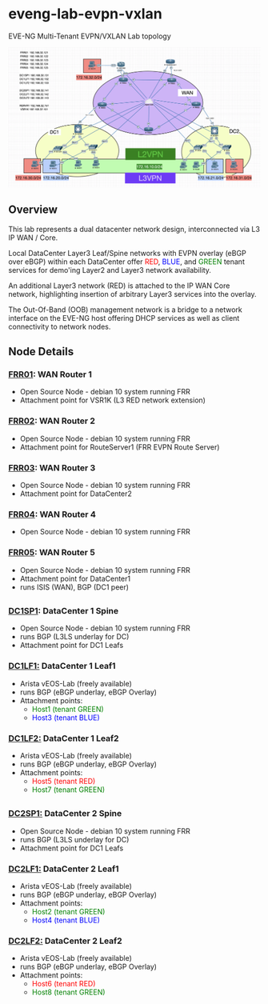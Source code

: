 # eveng-lab-evpn-vxlan
EVE-NG Multi-Tenant EVPN/VXLAN Lab topology 

<p align="center">
    <img src="media/lab-topo-2021_11_11.png" width="800"/>
</p>

## Overview

This lab represents a dual datacenter network design, interconnected via L3 IP WAN / Core.  

Local DataCenter Layer3 Leaf/Spine networks with EVPN overlay (eBGP over eBGP) within each DataCenter offer <span style="color:red">RED</span>, <span style="color:blue">BLUE</span>, and <span style="color:green">GREEN</span> tenant services for demo'ing Layer2 and Layer3 network availability.

An additional Layer3 network (RED) is attached to the IP WAN Core network, highlighting insertion of arbitrary Layer3 services into the overlay.

The Out-Of-Band (OOB) management network is a bridge to a network interface on the EVE-NG host offering DHCP services as well as client connectivity to network nodes.


## Node Details
### [FRR01](https://github.com/TEXNUG/eveng-lab-evpn-vxlan/blob/main/node-configs/FRR01.cfg):  WAN Router 1<br>
- Open Source Node - debian 10 system running FRR
- Attachment point for VSR1K (L3 RED network extension)
### [FRR02](https://github.com/TEXNUG/eveng-lab-evpn-vxlan/blob/main/node-configs/FRR02.cfg):  WAN Router 2
- Open Source Node - debian 10 system running FRR
- Attachment point for RouteServer1 (FRR EVPN Route Server)
### [FRR03](https://github.com/TEXNUG/eveng-lab-evpn-vxlan/blob/main/node-configs/FRR03.cfg):  WAN Router 3
- Open Source Node - debian 10 system running FRR
- Attachment point for DataCenter2
### [FRR04](https://github.com/TEXNUG/eveng-lab-evpn-vxlan/blob/main/node-configs/FRR04.cfg):  WAN Router 4
- Open Source Node - debian 10 system running FRR
### [FRR05](https://github.com/TEXNUG/eveng-lab-evpn-vxlan/blob/main/node-configs/FRR05.cfg):  WAN Router 5
- Open Source Node - debian 10 system running FRR
- Attachment point for DataCenter1
- runs ISIS (WAN), BGP (DC1 peer)
## 
### [DC1SP1](https://github.com/TEXNUG/eveng-lab-evpn-vxlan/blob/main/node-configs/DC1SP1.cfg):  DataCenter 1 Spine
- Open Source Node - debian 10 system running FRR
- runs BGP (L3LS underlay for DC)
- Attachment point for DC1 Leafs
### [DC1LF1:](https://github.com/TEXNUG/eveng-lab-evpn-vxlan/blob/main/node-configs/DC1LF1.cfg)  DataCenter 1 Leaf1
- Arista vEOS-Lab (freely available)
- runs BGP (eBGP underlay, eBGP Overlay)
- Attachment points:
  - <span style="color:green">Host1 (tenant GREEN)</span>
  - <span style="color:blue">Host3 (tenant BLUE)</span>
### [DC1LF2:](https://github.com/TEXNUG/eveng-lab-evpn-vxlan/blob/main/node-configs/DC1LF2.cfg)  DataCenter 1 Leaf2
- Arista vEOS-Lab (freely available)
- runs BGP (eBGP underlay, eBGP Overlay)
- Attachment points:
  - <span style="color:red">Host5 (tenant RED)</span>
  - <span style="color:green">Host7 (tenant GREEN)</span>
##
### [DC2SP1:](https://github.com/TEXNUG/eveng-lab-evpn-vxlan/blob/main/node-configs/DC2SP1.cfg)  DataCenter 2 Spine
- Open Source Node - debian 10 system running FRR
- runs BGP (L3LS underlay for DC)
- Attachment point for DC1 Leafs
### [DC2LF1:](https://github.com/TEXNUG/eveng-lab-evpn-vxlan/blob/main/node-configs/DC2LF1.cfg)  DataCenter 2 Leaf1
- Arista vEOS-Lab (freely available)
- runs BGP (eBGP underlay, eBGP Overlay)
- Attachment points:
  - <span style="color:green">Host2 (tenant GREEN)</span>
  - <span style="color:blue">Host4 (tenant BLUE)</span>
### [DC2LF2:](https://github.com/TEXNUG/eveng-lab-evpn-vxlan/blob/main/node-configs/DC2LF2.cfg)  DataCenter 2 Leaf2
- Arista vEOS-Lab (freely available)
- runs BGP (eBGP underlay, eBGP Overlay)
- Attachment points:
  - <span style="color:red">Host6 (tenant RED)</span>
  - <span style="color:green">Host8 (tenant GREEN)</span>
##
